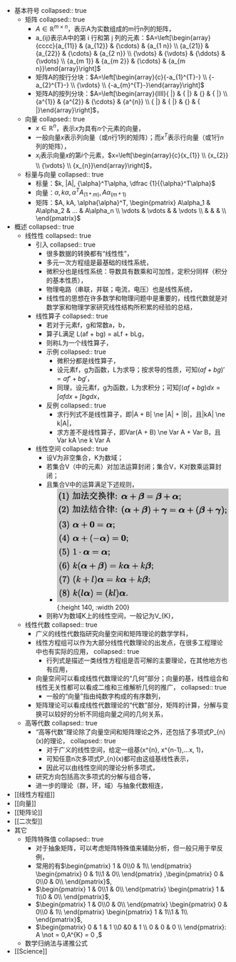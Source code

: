 - 基本符号
  collapsed:: true
	- 矩阵
	  collapsed:: true
		- $A \in \mathbb{R}^{m \times n}$，表示A为实数组成的m行n列的矩阵，
		- a_{ij}表示A中的第 i 行和第 j 列的元素：$A=\left[\begin{array}{cccc}{a_{11}} & {a_{12}} & {\cdots} & {a_{1 n}} \\ {a_{21}} & {a_{22}} & {\cdots} & {a_{2 n}} \\ {\vdots} & {\vdots} & {\ddots} & {\vdots} \\ {a_{m 1}} & {a_{m 2}} & {\cdots} & {a_{m n}}\end{array}\right]$
		- 矩阵A的按行分块：$A=\left[\begin{array}{c}{-a_{1}^{T}-} \\ {-a_{2}^{T}-} \\ {\vdots} \\ {-a_{m}^{T}-}\end{array}\right]$
		- 矩阵A的按列分块：$A=\left[\begin{array}{llll}{ |} & { |} & {} & { |} \\ {a^{1}} & {a^{2}} & {\cdots} & {a^{n}} \\ { |} & { |} & {} & { |}\end{array}\right]$，
	- 向量
	  collapsed:: true
		- $x \in \mathbb{R}^{ n}$，表示$x$为具有$n$个元素的向量，
		- 一般向量$x$表示列向量（或$n$行$1$列的矩阵）；而$x^T$表示行向量（或$1$行$n$列的矩阵），
		- $x_i$表示向量$x$的第$i$个元素，$x=\left[\begin{array}{c}{x_{1}} \\ {x_{2}} \\ {\vdots} \\ {x_{n}}\end{array}\right]$，
	- 标量与向量
	  collapsed:: true
		- 标量：$k, |A|, {\alpha}^T\alpha, \dfrac {1}{{\alpha}^T\alpha}$
		- 向量：$\alpha, k\alpha, {\alpha}^TA_{(1*m)}, A\alpha_{(m*1)}$
		- 矩阵：$A, kA, \alpha{\alpha}^T, \begin{pmatrix} A\alpha_1 & A\alpha_2 & ... & A\alpha_n \\ \vdots & \vdots & & \vdots \\  &  &  &  \\ \end{pmatrix}$
- 概述
  collapsed:: true
	- 线性性
	  collapsed:: true
		- 引入
		  collapsed:: true
			- 很多数据的转换都有“线性性”，
			- 多元一次方程组是最基础的线性系统，
			- 微积分也是线性系统：导数具有数乘和可加性，定积分同样（积分的基本性质），
			- 物理电路（串联，并联；电流，电压）也是线性系统，
			- 线性性的思想在许多数学和物理问题中是重要的，线性代数就是对数学家和物理学家研究线性结构所积累的经验的总结，
		- 线性算子
		  collapsed:: true
			- 若对于元素f，g和常数a，b，
			- 算子L满足 L(af + bg) = aLf + bLg，
			- 则称L为一个线性算子，
			- 示例
			  collapsed:: true
				- 微积分都是线性算子，
				- 设元素f，g为函数，L为求导；按求导的性质，可知$(af + bg)' = af' + bg'$，
				- 同理，设元素f，g为函数，L为求积分；可知$\int (af + bg)dx = \int af dx +\int bg dx$，
			- 反例
			  collapsed:: true
				- 求行列式不是线性算子，即|A + B| \ne |A| + |B|，且|kA| \ne k|A|，
				- 求方差不是线性算子，即Var(A + B) \ne Var A + Var B，且Var kA \ne k Var A
		- 线性空间
		  collapsed:: true
			- 设V为非空集合，K为数域；
			- 若集合V（中的元素）对加法运算封闭；集合V，K对数乘运算封闭；
			- 且集合V中的运算满足下述规则，
				- ![image.png](../assets/image_1660309084659_0.png){:height 140, :width 200}
			- 则称V为数域K上的线性空间，一般记为V_{K}，
	- 线性代数
	  collapsed:: true
		- 广义的线性代数指研究向量空间和矩阵理论的数学学科，
		- 线性方程组可以作为大部分线性代数理论的出发点，在很多工程理论中也有实际的应用，
		  collapsed:: true
			- 行列式是描述一类线性方程组是否可解的主要理论，在其他地方也有应用，
		- 向量空间可以看成线性代数理论的“几何”部分；向量的基，线性组合和线性无关性都可以看成二维和三维解析几何的推广，
		  collapsed:: true
			- 一般的“向量”指由纯数字构成的有序数列，
		- 矩阵理论可以看成线性代数理论的“代数”部分，矩阵的计算，分解与变换可以较好的分析不同组向量之间的几何关系，
	- 高等代数
	  collapsed:: true
		- “高等代数”理论除了向量空间和矩阵理论之外，还包括了多项式P_{n}(x)的理论，
		  collapsed:: true
			- 对于广义的线性空间，给定一组基(x^{n}, x^{n-1},…x, 1)，
			- 可知任意n次多项式P_{n}(x)都可由这组基线性表示，
			- 因此可以由线性空间的理论分析多项式，
		- 研究方向包括高次多项式的分解与组合等，
		- 进一步的理论（群，环，域）与抽象代数相连，
- [[线性方程组]]
- [[向量]]
- [[矩阵论]]
- [[二次型]]
- 其它
	- 矩阵特殊值
	  collapsed:: true
		- 对于抽象矩阵，可以考虑矩阵特殊值来辅助分析，但一般只用于举反例，
		- 常用的有$\begin{pmatrix} 1 & 0\\0 & 1\\ \end{pmatrix} \begin{pmatrix} 0 & 1\\1 & 0\\ \end{pmatrix} ,\begin{pmatrix} 0 & 0\\0 & 0\\ \end{pmatrix}$,
		- $\begin{pmatrix} 1 & 0\\1 & 0\\ \end{pmatrix} \begin{pmatrix} 1 & 1\\0 & 0\\ \end{pmatrix}$,
		- $\begin{pmatrix} 1 & 0\\0 & 0\\ \end{pmatrix} \begin{pmatrix} 0 & 0\\0 & 1\\ \end{pmatrix} \begin{pmatrix} 1 & 1\\1 & 1\\ \end{pmatrix}$,
		- $\begin{pmatrix} 0 & 1 & 1 \\0 &0 & 1 \\ 0 & 0 & 0 \\ \end{pmatrix}: A \not = 0,A^{K} = 0 ,$
	- 数学归纳法与递推公式
- [[Science]]